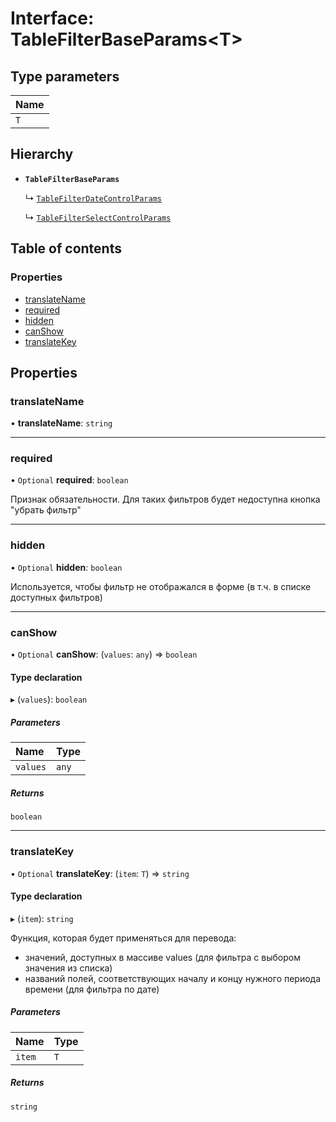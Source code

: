 # Interface: TableFilterBaseParams<T\>

## Type parameters

| Name |
| :------ |
| `T` |

## Hierarchy

- **`TableFilterBaseParams`**

  ↳ [`TableFilterDateControlParams`](TableFilterDateControlParams.md)

  ↳ [`TableFilterSelectControlParams`](TableFilterSelectControlParams.md)

## Table of contents

### Properties

- [translateName](TableFilterBaseParams.md#translatename)
- [required](TableFilterBaseParams.md#required)
- [hidden](TableFilterBaseParams.md#hidden)
- [canShow](TableFilterBaseParams.md#canshow)
- [translateKey](TableFilterBaseParams.md#translatekey)

## Properties

### translateName

• **translateName**: `string`

___

### required

• `Optional` **required**: `boolean`

Признак обязательности. Для таких фильтров будет недоступна кнопка "убрать фильтр"

___

### hidden

• `Optional` **hidden**: `boolean`

Используется, чтобы фильтр не отображался в форме (в т.ч. в списке доступных фильтров)

___

### canShow

• `Optional` **canShow**: (`values`: `any`) => `boolean`

#### Type declaration

▸ (`values`): `boolean`

##### Parameters

| Name | Type |
| :------ | :------ |
| `values` | `any` |

##### Returns

`boolean`

___

### translateKey

• `Optional` **translateKey**: (`item`: `T`) => `string`

#### Type declaration

▸ (`item`): `string`

Функция, которая будет применяться для перевода:
 - значений, доступных в массиве values (для фильтра с выбором значения из списка)
 - названий полей, соответствующих началу и концу нужного периода времени (для фильтра по дате)

##### Parameters

| Name | Type |
| :------ | :------ |
| `item` | `T` |

##### Returns

`string`
